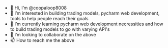- 👋 Hi, I’m @coopaloop8008
- 👀 I’m interested in building trading models, pycharm web development, tools to help people reach their goals
- 🌱 I’m currently learning pycharm web development necressities and how to build trading models to go with varying API's
- 💞️ I’m looking to collaborate on the above
- 📫 How to reach me the above

<!---
coopaloop8008/coopaloop8008 is a ✨ special ✨ repository because its `README.md` (this file) appears on your GitHub profile.
You can click the Preview link to take a look at your changes.
--->
